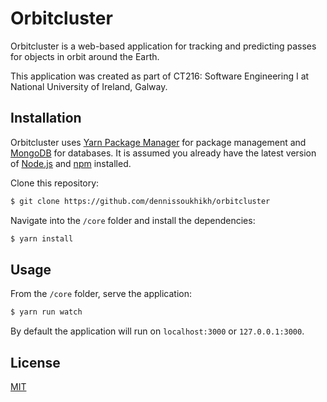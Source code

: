 # Orbitcluster

Orbitcluster is a web-based application for tracking and predicting passes for objects in orbit around the Earth.

This application was created as part of CT216: Software Engineering I at National University of Ireland, Galway.

## Installation
Orbitcluster uses [Yarn Package Manager](https://yarnpkg.com/) for package management and [MongoDB](https://www.mongodb.com/) for databases. It is assumed you already have the latest version of [Node.js](https://nodejs.org/) and [npm](https://www.npmjs.com/) installed.

Clone this repository:
```bash
$ git clone https://github.com/dennissoukhikh/orbitcluster
```

Navigate into the `/core` folder and install the dependencies:
```bash
$ yarn install
```

## Usage
From the `/core` folder, serve the application:
```bash
$ yarn run watch
```
By default the application will run on `localhost:3000` or `127.0.0.1:3000`.

## License
[MIT](https://choosealicense.com/licenses/mit/)
